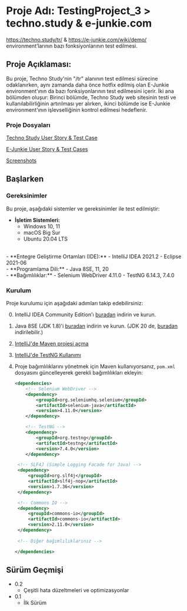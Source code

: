 # Proje Adı: TestingProject_3 > techno.study & e-junkie.com
https://techno.study/tr/  &  https://e-junkie.com/wiki/demo/  environment’larının bazı fonksiyonlarının test edilmesi.

## Proje Açıklaması:
Bu proje, Techno Study'nin "/tr" alanının test edilmesi sürecine odaklanırken, aynı zamanda daha önce hotfix edilmiş olan E-Junkie environment'ının da bazı fonksiyonlarının test edilmesini içerir. İki ana bölümden oluşur: Birinci bölümde, Techno Study web sitesinin testi ve kullanılabilirliğinin artırılması yer alırken, ikinci bölümde ise E-Junkie environment'ının işlevselliğinin kontrol edilmesi hedeflenir.

### Proje Dosyaları
[Techno Study User Story & Test Case](https://docs.google.com/spreadsheets/d/1bj8hUQpKCPcmBBXvw10sdSty96mn-lTe/edit?usp=drive_link&ouid=108357966207576195639&rtpof=true&sd=true)

[E-Junkie User Story & Test Cases](https://docs.google.com/spreadsheets/d/1kX-Inssewg-ZS_opwR4XcXJ1GYjoaHJ9/edit?usp=drive_link&ouid=108357966207576195639&rtpof=true&sd=true)

[Screenshots](https://drive.google.com/drive/folders/1qRt0JuKU38YVHPPfabLohDIbW4kgtpGz?usp=drive_link)

## Başlarken

### Gereksinimler

Bu proje, aşağıdaki sistemler ve gereksinimler ile test edilmiştir:

- **İşletim Sistemleri:**
    - Windows 10, 11
    - macOS Big Sur
    - Ubuntu 20.04 LTS   
<br>
- **Entegre Geliştirme Ortamları (IDE):**
    - IntelliJ IDEA 2021.2
    - Eclipse 2021-06   
<br>
- **Programlama Dili:**
    - Java 8SE, 11, 20   
<br>
- **Bağımlılıklar:**
    - Selenium WebDriver 4.11.0
    - TestNG 6.14.3, 7.4.0   

### Kurulum
Proje kurulumu için aşağıdaki adımları takip edebilirsiniz:

0. IntelliJ IDEA Community Edition'ı [buradan](https://www.jetbrains.com/idea/download/) indirin ve kurun.
1. Java 8SE (JDK 1.8)'i [buradan](https://www.oracle.com/java/technologies/downloads/#java8-windows) indirin ve kurun.
   (JDK 20 de, [buradan](https://www.oracle.com/java/technologies/downloads/#java20) indirilebilir.)
2. [IntelliJ'de Maven projesi açma](https://www.jetbrains.com/help/idea/maven-support.html#create_new_maven_project) 
3. [IntelliJ'de TestNG Kullanımı](https://www.jetbrains.com/help/idea/testng.html)
4. Proje bağımlılıklarını yönetmek için Maven kullanıyorsanız, `pom.xml` dosyasını güncelleyerek gerekli bağımlılıkları ekleyin:

   ```xml
   <dependencies>
       <!-- Selenium WebDriver -->
       <dependency>
           <groupId>org.seleniumhq.selenium</groupId>
           <artifactId>selenium-java</artifactId>
           <version>4.11.0</version>
       </dependency>
   
       <!-- TestNG -->
       <dependency>
           <groupId>org.testng</groupId>
           <artifactId>testng</artifactId>
           <version>7.4.0</version>
       </dependency>

    <!-- SLF4J (Simple Logging Facade for Java) -->
    <dependency>
        <groupId>org.slf4j</groupId>
        <artifactId>slf4j-nop</artifactId>
        <version>1.7.36</version>
    </dependency>

    <!-- Commons IO -->
    <dependency>
        <groupId>commons-io</groupId>
        <artifactId>commons-io</artifactId>
        <version>2.11.0</version>
    </dependency>
    
    <!-- Diğer bağımlılıklarınız -->
   
   </dependencies>


## Sürüm Geçmişi

* 0.2
    * Çeşitli hata düzeltmeleri ve optimizasyonlar
* 0.1
    * İlk Sürüm